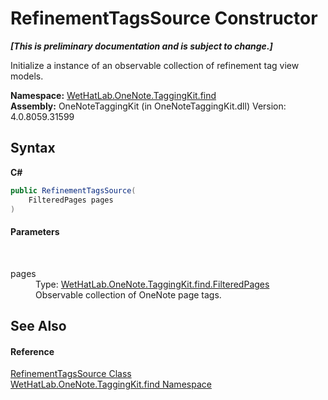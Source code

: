 # RefinementTagsSource Constructor 
 _**\[This is preliminary documentation and is subject to change.\]**_

Initialize a instance of an observable collection of refinement tag view models.

**Namespace:**&nbsp;<a href="0e3a8efd-07d2-1709-b1cd-709153222081">WetHatLab.OneNote.TaggingKit.find</a><br />**Assembly:**&nbsp;OneNoteTaggingKit (in OneNoteTaggingKit.dll) Version: 4.0.8059.31599

## Syntax

**C#**<br />
``` C#
public RefinementTagsSource(
	FilteredPages pages
)
```


#### Parameters
&nbsp;<dl><dt>pages</dt><dd>Type: <a href="7f546c1f-e562-e088-88e0-8a854b71cada">WetHatLab.OneNote.TaggingKit.find.FilteredPages</a><br />Observable collection of OneNote page tags.</dd></dl>

## See Also


#### Reference
<a href="d7211135-5356-9b91-8953-931edc03290b">RefinementTagsSource Class</a><br /><a href="0e3a8efd-07d2-1709-b1cd-709153222081">WetHatLab.OneNote.TaggingKit.find Namespace</a><br />